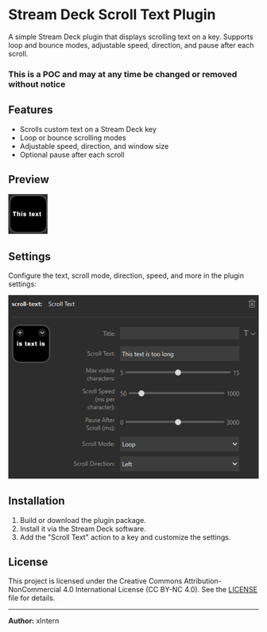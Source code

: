 # Stream Deck Scroll Text Plugin

A simple Stream Deck plugin that displays scrolling text on a key. Supports loop and bounce modes, adjustable speed, direction, and pause after each scroll.

### This is a POC and may at any time be changed or removed without notice

## Features
- Scrolls custom text on a Stream Deck key
- Loop or bounce scrolling modes
- Adjustable speed, direction, and window size
- Optional pause after each scroll

## Preview

![Dynamic Preview](docs/images/preview.gif)

## Settings

Configure the text, scroll mode, direction, speed, and more in the plugin settings:

![Plugin Settings](docs/images/settings.png)

## Installation
1. Build or download the plugin package.
2. Install it via the Stream Deck software.
3. Add the "Scroll Text" action to a key and customize the settings.

## License

This project is licensed under the Creative Commons Attribution-NonCommercial 4.0 International License (CC BY-NC 4.0). See the [LICENSE](LICENSE) file for details.

---
**Author:** xIntern

